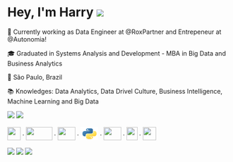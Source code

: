 <h1 align="left">Hey, I'm Harry <img src="https://raw.githubusercontent.com/kaueMarques/kaueMarques/master/hi.gif" height="30px"></h1>

🎯 Currently working as Data Engineer at @RoxPartner and Entrepeneur at @Autonomia!<br>

🎓 Graduated in Systems Analysis and Development - MBA in Big Data and Business Analytics<br>

📍 São Paulo, Brazil<br>

📚 Knowledges: Data Analytics, Data Drivel Culture, Business Intelligence, Machine Learning and Big Data <br>

<div align="left">
  <img height="200em" src="https://media.giphy.com/media/scZPhLqaVOM1qG4lT9/giphy.gif"/>
  <img height="200em" src="https://github-readme-stats.vercel.app/api?username=harrydlgs&show_icons=true&theme=dracula&include_all_commits=true&count_private=true"/>
</div>


<div style="display: inline_block"><br>
  <img align="center" alt="" height="30" width="30" src="https://airflow.apache.org/docs/apache-airflow/stable/_images/pin_large.png"> .
  <img align="center" alt="" height="30" width="60" src="https://deinfo.uepg.br/~alunoso/2020/SO/apacheSpark/imagem/apacheSparkLogoBranco.png"> .
  <img align="center" alt="" height="30" width="40" src="https://www.sophos.com/sites/default/files/2022-02/googlecloud.png"> .
  <img align="center" alt="" height="30" width="40" src="https://raw.githubusercontent.com/devicons/devicon/master/icons/python/python-original.svg"> .
  <img align="center" alt="" height="30" width="40" src="https://assets-global.website-files.com/5abc6c4b0a243a2dc939ee6e/5fdb995550a781d7c0c4ec5f_google-bigquery-logo-1.svg"> .
  <img align="center" alt="" height="30" width="25" src="https://res.cloudinary.com/practicaldev/image/fetch/s--FGYxmMD3--/c_limit%2Cf_auto%2Cfl_progressive%2Cq_auto%2Cw_880/https://dev-to-uploads.s3.amazonaws.com/i/t8ry4vii8zburw6eufvb.png"> .
  <img align="center" alt="" height="30" width="30" src="https://docs.microsoft.com/answers/topics/25409/icon.html?t=168439"> 
 </div>

<br>

<div> 
  <a href="https://instagram.com/harrydlg" target="_blank"><img src="https://img.shields.io/badge/-Instagram-%23E4405F?style=for-the-badge&logo=instagram&logoColor=white" target="_blank"></a>
  <a href="https://www.linkedin.com/in/harry-santo-delgado/" target="_blank"><img src="https://img.shields.io/badge/-LinkedIn-%230077B5?style=for-the-badge&logo=linkedin&logoColor=white" target="_blank"></a>
  <a href="https://open.spotify.com/user/hdlgs-de" target="_blank"><img src="https://img.shields.io/badge/Spotify-1ED760?&style=for-the-badge&logo=spotify&logoColor=white" target="_blank"></a>
</div>



